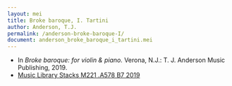```yaml
---
layout: mei
title: Broke baroque, I. Tartini
author: Anderson, T.J.
permalink: /anderson-broke-baroque-I/
document: anderson_broke_baroque_i_tartini.mei
---
```


- In *Broke baroque: for violin & piano.* Verona, N.J.: T. J. Anderson Music Publishing, 2019.
- <a href="https://tufts-primo.hosted.exlibrisgroup.com/permalink/f/bnf7qa/01TUN_ALMA21221659650003851" target="_blank">Music Library Stacks M221 .A578 B7 2019</a>
